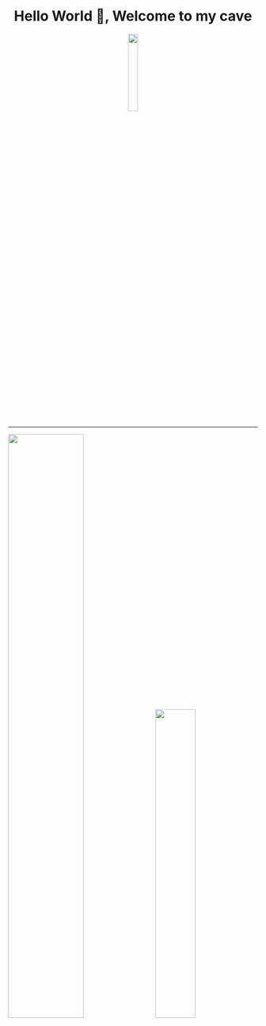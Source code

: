<h1 align="center"> Hello World 👋, Welcome to my cave </h1> 

<div class='container1' align="center">
<img style="height: auto; width: 20%;" class="img" src="https://komarev.com/ghpvc/?username=ZzCry12&color=dc143c&label=Profile+Visits" /></div>

<hr>
<div class='container'>
<img style="height: auto; width: 55%;" class="img" src="https://github-readme-stats.vercel.app/api?username=ZzCry12&show_icons=true&theme=onedark" />
&nbsp;
&nbsp;
<img style="height: auto; width: 40%;" class="img" src="https://github-readme-stats.vercel.app/api/top-langs/?username=ZzCry12&theme=onedark&langs_count=8&layout=compact" /></div>
</div>

